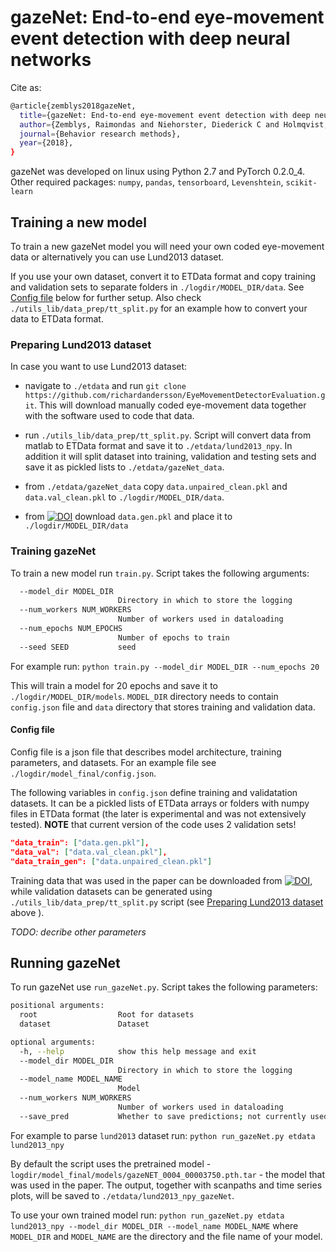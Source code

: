 # gazeNet: End-to-end eye-movement event detection with deep neural networks

Cite as:
```sh
@article{zemblys2018gazeNet,
  title={gazeNet: End-to-end eye-movement event detection with deep neural networks},
  author={Zemblys, Raimondas and Niehorster, Diederick C and Holmqvist, Kenneth},
  journal={Behavior research methods},
  year={2018},
}
```
gazeNet was developed on linux using Python 2.7 and PyTorch 0.2.0_4. Other required packages: `numpy`, `pandas`, `tensorboard`, `Levenshtein`, `scikit-learn`

## Training a new model
To train a new gazeNet model you will need your own coded eye-movement data or alternatively you can use Lund2013 dataset. 

If you use your own dataset, convert it to ETData format and copy training and validation sets to separate folders in `./logdir/MODEL_DIR/data`. See [Config file](#config-file) below for further setup. Also check `./utils_lib/data_prep/tt_split.py` for an example how to convert your data to ETData format.


### Preparing Lund2013 dataset
In case you want to use Lund2013 dataset:

- navigate to `./etdata` and run  `git clone https://github.com/richardandersson/EyeMovementDetectorEvaluation.git`. This will download manually coded eye-movement data together with the software used to code that data.

- run `./utils_lib/data_prep/tt_split.py`. Script will convert data from matlab to ETData format and save it to `./etdata/lund2013_npy`. In addition it will split dataset into training, validation and testing sets and save it as pickled lists to `./etdata/gazeNet_data`. 

- from `./etdata/gazeNet_data` copy `data.unpaired_clean.pkl` and `data.val_clean.pkl` to `./logdir/MODEL_DIR/data`. 

- from [![DOI](https://zenodo.org/badge/DOI/10.5281/zenodo.1476449.svg)](https://doi.org/10.5281/zenodo.1476449)  download `data.gen.pkl` and place it to `./logdir/MODEL_DIR/data` 

### Training gazeNet
To train a new model run `train.py`. Script takes the following arguments:
```sh
  --model_dir MODEL_DIR
                        Directory in which to store the logging
  --num_workers NUM_WORKERS
                        Number of workers used in dataloading
  --num_epochs NUM_EPOCHS
                        Number of epochs to train
  --seed SEED           seed

```
For example run:
`python train.py --model_dir MODEL_DIR --num_epochs 20`

This will train a model for 20 epochs and save it to `./logdir/MODEL_DIR/models`. `MODEL_DIR` directory needs to contain `config.json` file and `data` directory that stores training and validation data.

#### Config file
Config file is a json file that describes model architecture, training parameters, and datasets. For an example file see `./logdir/model_final/config.json`.

The following variables in `config.json` define training and validatation datasets. It can be a pickled lists of ETData arrays or folders with numpy files in ETData format (the later is experimental and was not extensively  tested). **NOTE** that current version of the code uses 2 validation sets!
```json
"data_train": ["data.gen.pkl"], 
"data_val": ["data.val_clean.pkl"], 
"data_train_gen": ["data.unpaired_clean.pkl"]
```

Training data that was used in the paper can be downloaded from [![DOI](https://zenodo.org/badge/DOI/10.5281/zenodo.1476449.svg)](https://doi.org/10.5281/zenodo.1476449), while validation datasets can be generated using `./utils_lib/data_prep/tt_split.py` script (see [Preparing Lund2013 dataset](#preparing-lund2013-dataset) above ).


*TODO: decribe other parameters*

## Running gazeNet
To run gazeNet use `run_gazeNet.py`. Script takes the following parameters:

```sh
positional arguments:
  root                  Root for datasets
  dataset               Dataset

optional arguments:
  -h, --help            show this help message and exit
  --model_dir MODEL_DIR
                        Directory in which to store the logging
  --model_name MODEL_NAME
                        Model
  --num_workers NUM_WORKERS
                        Number of workers used in dataloading
  --save_pred           Whether to save predictions; not currently used
```

For example to parse `lund2013` dataset run:
`python run_gazeNet.py etdata lund2013_npy`

By default the script uses the pretrained model - `logdir/model_final/models/gazeNET_0004_00003750.pth.tar` - the model that was used in the paper. The output, together with scanpaths and time series plots, will be saved to `./etdata/lund2013_npy_gazeNet`. 

To use your own trained model run:
`python run_gazeNet.py etdata lund2013_npy --model_dir MODEL_DIR --model_name MODEL_NAME`
where `MODEL_DIR` and `MODEL_NAME` are the directory and the file name of your model.
